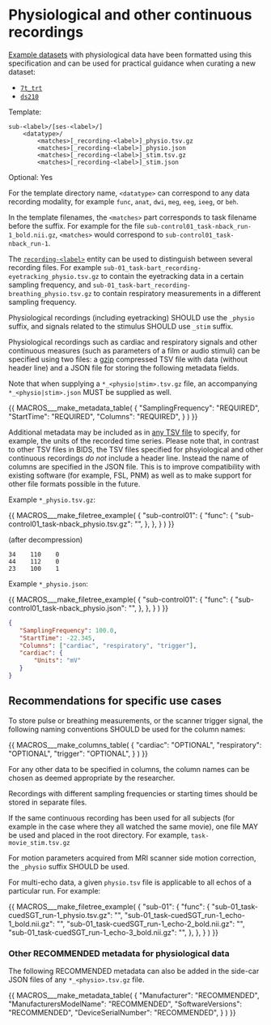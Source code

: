 # Physiological and other continuous recordings

[Example datasets](https://github.com/bids-standard/bids-examples)
with physiological data have been formatted using this specification
and can be used for practical guidance when curating a new dataset:

-   [`7t_trt`](https://github.com/bids-standard/bids-examples/tree/master/7t_trt)
-   [`ds210`](https://github.com/bids-standard/bids-examples/tree/master/ds210)

Template:

```Text
sub-<label>/[ses-<label>/]
    <datatype>/
        <matches>[_recording-<label>]_physio.tsv.gz
        <matches>[_recording-<label>]_physio.json
        <matches>[_recording-<label>]_stim.tsv.gz
        <matches>[_recording-<label>]_stim.json
```

Optional: Yes

For the template directory name, `<datatype>` can correspond to any data
recording modality, for example `func`, `anat`, `dwi`, `meg`, `eeg`, `ieeg`,
or `beh`.

In the template filenames, the `<matches>` part corresponds to task filename
before the suffix.
For example for the file `sub-control01_task-nback_run-1_bold.nii.gz`,
`<matches>` would correspond to `sub-control01_task-nback_run-1`.

The [`recording-<label>`](../99-appendices/09-entities.md#recording) entity can be used to distinguish between several
recording files.
For example `sub-01_task-bart_recording-eyetracking_physio.tsv.gz` to contain
the eyetracking data in a certain sampling frequency, and
`sub-01_task-bart_recording-breathing_physio.tsv.gz` to contain respiratory
measurements in a different sampling frequency.

Physiological recordings (including eyetracking) SHOULD use the `_physio`
suffix, and signals related to the stimulus SHOULD use `_stim` suffix.

Physiological recordings such as cardiac and respiratory signals and other
continuous measures (such as parameters of a film or audio stimuli) can be
specified using two files: a [gzip](https://datatracker.ietf.org/doc/html/rfc1952)
compressed TSV file with data (without header line)
and a JSON file for storing the following metadata fields.

Note that when supplying a `*_<physio|stim>.tsv.gz` file, an accompanying
`*_<physio|stim>.json` MUST be supplied as well.

{{ MACROS___make_metadata_table(
   {
      "SamplingFrequency": "REQUIRED",
      "StartTime": "REQUIRED",
      "Columns": "REQUIRED",
   }
) }}

Additional metadata may be included as in
[any TSV file](../02-common-principles.md#tabular-files) to specify, for
example, the units of the recorded time series.
Please note that, in contrast to other TSV files in BIDS, the TSV files specified
for phsyiological and other continuous recordings *do not* include a header
line.
Instead the name of columns are specified in the JSON file.
This is to improve compatibility with existing software (for example, FSL, PNM)
as well as to make support for other file formats possible in the future.

Example `*_physio.tsv.gz`:

{{ MACROS___make_filetree_example(
   {
   "sub-control01": {
      "func": {
         "sub-control01_task-nback_physio.tsv.gz": "",
         },
      },
   }
) }}

(after decompression)

```Text
34    110    0
44    112    0
23    100    1
```

Example `*_physio.json`:

{{ MACROS___make_filetree_example(
   {
   "sub-control01": {
      "func": {
         "sub-control01_task-nback_physio.json": "",
         },
      },
   }
) }}

```JSON
{
   "SamplingFrequency": 100.0,
   "StartTime": -22.345,
   "Columns": ["cardiac", "respiratory", "trigger"],
   "cardiac": {
       "Units": "mV"
   }
}
```

## Recommendations for specific use cases

To store pulse or breathing measurements, or the scanner trigger signal, the
following naming conventions SHOULD be used for the column names:

{{ MACROS___make_columns_table(
   {
      "cardiac": "OPTIONAL",
      "respiratory": "OPTIONAL",
      "trigger": "OPTIONAL",
   }
) }}

For any other data to be specified in columns, the column names can be chosen
as deemed appropriate by the researcher.

Recordings with different sampling frequencies or starting times should be
stored in separate files.

If the same continuous recording has been used for all subjects (for example in
the case where they all watched the same movie), one file MAY be used and
placed in the root directory.
For example, `task-movie_stim.tsv.gz`

For motion parameters acquired from MRI scanner side motion correction, the
`_physio` suffix SHOULD be used.

For multi-echo data, a given `physio.tsv` file is applicable to all echos of
a particular run.
For example:

{{ MACROS___make_filetree_example(
   {
   "sub-01": {
      "func": {
        "sub-01_task-cuedSGT_run-1_physio.tsv.gz": "",
        "sub-01_task-cuedSGT_run-1_echo-1_bold.nii.gz": "",
        "sub-01_task-cuedSGT_run-1_echo-2_bold.nii.gz": "",
        "sub-01_task-cuedSGT_run-1_echo-3_bold.nii.gz": "",
         },
      },
   }
) }}

### Other RECOMMENDED metadata for physiological data

The following RECOMMENDED metadata can also be added in the side-car JSON files
of any `*_<physio>.tsv.gz` file.

{{ MACROS___make_metadata_table(
   {
      "Manufacturer": "RECOMMENDED",
      "ManufacturersModelName": "RECOMMENDED",
      "SoftwareVersions": "RECOMMENDED",
      "DeviceSerialNumber": "RECOMMENDED",
   }
) }}

<!-- Link Definitions -->
